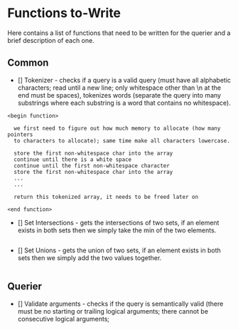 # Functions to-Write
Here contains a list of functions that need to be written for the querier and a brief 
description of each one. 

## Common
- [] Tokenizer - checks if a query is a valid query (must have all alphabetic
characters; read until a new line; only whitespace other than \n at the end 
must be spaces), tokenizes words (separate the query into many substrings 
where each substring is a word that contains no whitespace).
```
<begin function>

  we first need to figure out how much memory to allocate (how many pointers
  to characters to allocate); same time make all characters lowercase.

  store the first non-whitespace char into the array
  continue until there is a white space
  continue until the first non-whitespace character
  store the first non-whitespace char into the array
  ...
  ...

  return this tokenized array, it needs to be freed later on

<end function>
```
- [] Set Intersections - gets the intersections of two sets, if an element
exists in both sets then we simply take the min of the two elements. 
```

```

- [] Set Unions - gets the union of two sets, if an element exists in both sets
then we simply add the two values together. 
```

```

## Querier 
- [] Validate arguments - checks if the query is semantically valid (there must 
be no starting or trailing logical arguments; there cannot be consecutive 
logical arguments;
